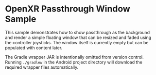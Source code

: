 # OpenXR Passthrough Window Sample

This sample demonstrates how to show passthrough as the background and render a simple floating window that can be resized and faded using the controller joysticks. The window itself is currently empty but can be populated with content later.

The Gradle wrapper JAR is intentionally omitted from version control. Running
`./gradlew` in the Android project directory will download the required wrapper files automatically.
